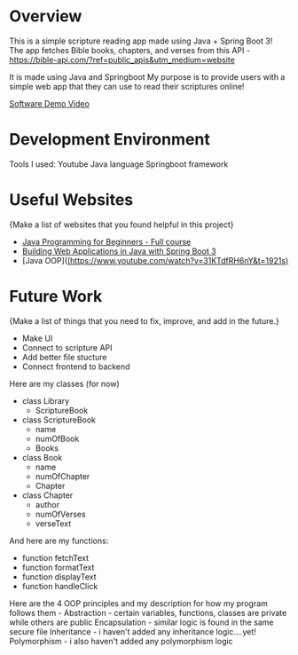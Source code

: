 # Overview
This is a simple scripture reading app made using Java + Spring Boot 3! 
The app fetches Bible books, chapters, and verses from this API - https://bible-api.com/?ref=public_apis&utm_medium=website

It is made using Java and Springboot
My purpose is to provide users with a simple web app that they can use to read their scriptures online!

[Software Demo Video](https://www.loom.com/share/6dabd67d95bb4dbd90cc67d8973da1c7?sid=3b49eee1-a491-401c-bae7-1dd371e55aa2)

# Development Environment

Tools I used:
Youtube
Java language
Springboot framework

# Useful Websites

{Make a list of websites that you found helpful in this project}

- [Java Programming for Beginners - Full course](https://www.youtube.com/watch?v=A74TOX803D0)
- [Building Web Applications in Java with Spring Boot 3](https://www.youtube.com/watch?v=31KTdfRH6nY&t=1921s)
- [Java OOP]([(https://www.youtube.com/watch?v=31KTdfRH6nY&t=1921s)](https://www.w3schools.com/java/java_oop.asp)


# Future Work

{Make a list of things that you need to fix, improve, and add in the future.}

- Make UI
- Connect to scripture API
- Add better file stucture
- Connect frontend to backend

Here are my classes (for now)
* class Library 
    - ScriptureBook
* class ScriptureBook
    - name
    - numOfBook
    - Books
* class Book 
    - name
    - numOfChapter
    - Chapter
* class Chapter
    - author
    - numOfVerses
    - verseText

And here are my functions:
* function fetchText
* function formatText
* function displayText
* function handleClick

Here are the 4 OOP principles and my description for how my program follows them - 
Abstraction - certain variables, functions, classes are private while others are public
Encapsulation - similar logic is found in the same secure file
Inheritance - i haven't added any inheritance logic....yet!
Polymorphism - i also haven't added any polymorphism logic
